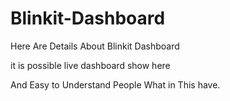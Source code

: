 # Blinkit-Dashboard

Here Are Details About Blinkit Dashboard

it is possible live dashboard show here

And Easy to Understand People What in This have.
